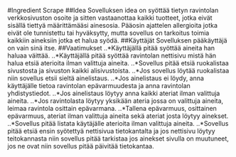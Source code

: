 #Ingredient Scrape
##Idea
Sovelluksen idea on syöttää tietyn ravintolan verkkosivuston osoite ja sitten vastaanottaa kaikki tuotteet, jotka eivät sisällä tiettyä määrittämääsi ainesosia. 
Pääosin ajattelen allergioita jotka eivät ole tunnistettu tai hyväksytty, mutta sovellus on tarkoitus toimia kaikkiin aineksiin jotka et halua syödä.
##Käyttäjät
Sovelluksen pääkäyttäjä on vain sinä itse.
##Vaatimukset
..*Käyttäjällä pitää syöttää aineita han haluaa väittää. 
..*Käyttäjällä pitää syöttää ravintolan nettisivu mistä hän halua etsiä aterioita ilman valittuja aineita.
..*Sovellus pitää etsiä ruokalistaa sivustosta ja sivuston kaikki alisivustoista.
..*Jos sovellus löytää ruokalistaa niin sovellus etsii sieltä ainelistaus. 
..*Jos ainelistaus ei löydy, anna käyttäjälle tietoa ravintolan epävarmuudesta ja anna ravintolan yhdistystiedot.
..*Jos ainelistaus löytyy anna kaikki ateriat ilman valittuja aineita.
..*Jos ravintolasta löytyy yksikään ateria jossa on valittuja aineita, leimaa ravintola osittain epävarmana.
..*Tallena epävarmuus, osittainen epävarmuus, ateriat ilman valittuja aineita sekä ateriat josta löytyy ainekset.  
..*Sovellus pitää listata käytäjälle aterioita ilman valittuja aineita.
..*Sovellus pitää etsiä ensin syötettyä nettisivua tietokantalta ja jos nettisivu löytyy teitokannasta niin sovellus pitää tarkistaa jos ainekset sivulla on muutuneet, jos ne ovat niin sovellus pitää päivitää tietokantaa. 


